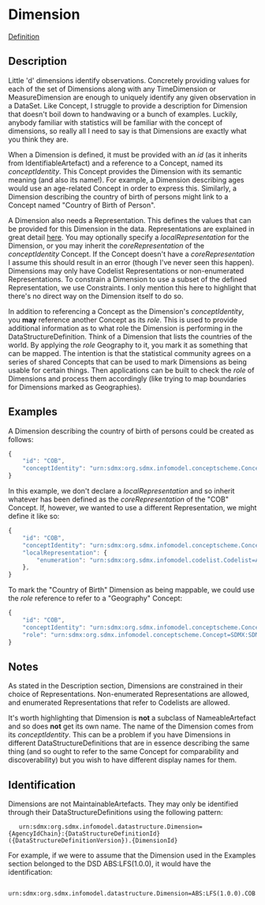 # Dimension
[Definition](../../information_model/DataStructure/Dimension.md)

## Description

Little 'd' dimensions identify observations. Concretely providing values for each of the set of Dimensions along with any TimeDimension or MeasureDimension are enough to uniquely identify any given observation in a DataSet. Like Concept, I struggle to provide a description for Dimension that doesn't boil down to handwaving or a bunch of examples. Luckily, anybody familiar with statistics will be familiar with the concept of dimensions, so really all I need to say is that Dimensions are exactly what you think they are.

When a Dimension is defined, it must be provided with an *id* (as it inherits from IdentifiableArtefact) and a reference to a Concept, named its *conceptIdentity*. This Concept provides the Dimension with its semantic meaning (and also its name!). For example, a Dimension describing ages would use an age-related Concept in order to express this. Similarly, a Dimension describing the country of birth of persons might link to a Concept named "Country of Birth of Person".

A Dimension also needs a Representation. This defines the values that can be provided for this Dimension in the data. Representations are explained in great detail [here](../Base/Representation.md). You may optionally specify a *localRepresentation* for the Dimension, or you may inherit the *coreRepresentation* of the *conceptIdentity* Concept. If the Concept doesn't have a *coreRepresentation* I assume this should result in an error (though I've never seen this happen). Dimensions may only have Codelist Representations or non-enumerated Representations. To constrain a Dimension to use a subset of the defined Representation, we use Constraints. I only mention this here to highlight that there's no direct way on the Dimension itself to do so.

In addition to referencing a Concept as the Dimension's *conceptIdentity*, you **may** reference another Concept as its *role*. This is used to provide additional information as to what role the Dimension is performing in the DataStructureDefinition. Think of a Dimension that lists the countries of the world. By applying the *role* Geography to it, you mark it as something that can be mapped. The intention is that the statistical community agrees on a series of shared Concepts that can be used to mark Dimensions as being usable for certain things. Then applications can be built to check the *role* of Dimensions and process them accordingly (like trying to map boundaries for Dimensions marked as Geographies).

## Examples

A Dimension describing the country of birth of persons could be created as follows:
```javascript
{
    "id": "COB",
    "conceptIdentity": "urn:sdmx:org.sdmx.infomodel.conceptscheme.Concept=ABS:CS_COUNTRY_CONCEPTS(1.0.0).COB"
}
```
In this example, we don't declare a *localRepresentation* and so inherit whatever has been defined as the *coreRepresentation* of the "COB" Concept. If, however, we wanted to use a different Representation, we might define it like so:
```javascript
{
    "id": "COB",
    "conceptIdentity": "urn:sdmx:org.sdmx.infomodel.conceptscheme.Concept=ABS:CS_COUNTRY_CONCEPTS(1.0.0).COB"
    "localRepresentation": {
        "enumeration": "urn:sdmx:org.sdmx.infomodel.codelist.Codelist=ABS:CL_ALTERNATE_COUNTRY(1.0.0)"
    },
}
```
To mark the "Country of Birth" Dimension as being mappable, we could use the *role* reference to refer to a "Geography" Concept:
```javascript
{
    "id": "COB",
    "conceptIdentity": "urn:sdmx:org.sdmx.infomodel.conceptscheme.Concept=ABS:CS_COUNTRY_CONCEPTS(1.0.0).COB"
    "role": "urn:sdmx:org.sdmx.infomodel.conceptscheme.Concept=SDMX:SDMX_CONCEPT_ROLES(1.0).GEO"
}
```

## Notes

As stated in the Description section, Dimensions are constrained in their choice of Representations. Non-enumerated Representations are allowed, and enumerated Representations that refer to Codelists are allowed.

It's worth highlighting that Dimension is **not** a subclass of NameableArtefact and so does **not** get its own name. The name of the Dimension comes from its *conceptIdentity*. This can be a problem if you have Dimensions in different DataStructureDefinitions that are in essence describing the same thing (and so ought to refer to the same Concept for comparability and discoverability) but you wish to have different display names for them.

 ## Identification

 Dimensions are not MaintainableArtefacts. They may only be identified through their DataStructureDefinitions using the following pattern:
 ```
    urn:sdmx:org.sdmx.infomodel.datastructure.Dimension={AgencyIdChain}:{DataStructureDefinitionId}({DataStructureDefinitionVersion}).{DimensionId}
 ```

 For example, if we were to assume that the Dimension used in the Examples section belonged to the DSD ABS:LFS(1.0.0), it would have the identification:
 ```
    urn:sdmx:org.sdmx.infomodel.datastructure.Dimension=ABS:LFS(1.0.0).COB
 ```